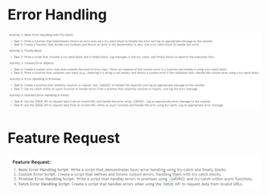 # Error Handling

![alt text](/images/d12/d12a.png)

# Feature Request

![alt text](/images/d12/d12fr.png)